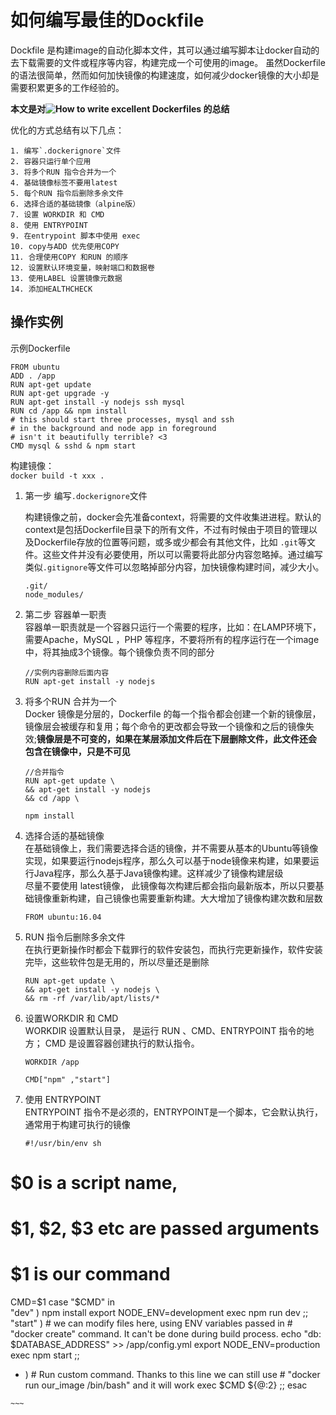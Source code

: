 # 如何编写最佳的Dockfile  
Dockfile 是构建image的自动化脚本文件，其可以通过编写脚本让docker自动的去下载需要的文件或程序等内容，构建完成一个可使用的image。 虽然Dockerfile 的语法很简单，然而如何加快镜像的构建速度，如何减少docker镜像的大小却是需要积累更多的工作经验的。    

__本文是对![How to write excellent Dockerfiles](https://rock-it.pl/how-to-write-excellent-dockerfiles/) 的总结__  

优化的方式总结有以下几点：
  
    1. 编写`.dockerignore`文件  
    2. 容器只运行单个应用  
    3. 将多个RUN 指令合并为一个  
    4. 基础镜像标签不要用latest 
    5. 每个RUN 指令后删除多余文件  
    6. 选择合适的基础镜像（alpine版）  
    7. 设置 WORKDIR 和 CMD  
    8. 使用 ENTRYPOINT  
    9. 在entrypoint 脚本中使用 exec 
    10. copy与ADD 优先使用COPY  
    11. 合理使用COPY 和RUN 的顺序  
    12. 设置默认环境变量，映射端口和数据卷  
    13. 使用LABEL 设置镜像元数据  
    14. 添加HEALTHCHECK  
    
## 操作实例  
示例Dockerfile  

~~~
FROM ubuntu
ADD . /app
RUN apt-get update  
RUN apt-get upgrade -y  
RUN apt-get install -y nodejs ssh mysql  
RUN cd /app && npm install
# this should start three processes, mysql and ssh
# in the background and node app in foreground
# isn't it beautifully terrible? <3
CMD mysql & sshd & npm start

~~~
构建镜像：  
`docker build -t xxx .`   

1.  第一步  编写`.dockerignore`文件   

      构建镜像之前，docker会先准备context，将需要的文件收集进进程。默认的context是包括Dockerfile目录下的所有文件，不过有时候由于项目的管理以及Dockerfile存放的位置等问题，或多或少都会有其他文件，比如 `.git`等文件。这些文件并没有必要使用，所以可以需要将此部分内容忽略掉。通过编写类似`.gitignore`等文件可以忽略掉部分内容，加快镜像构建时间，减少大小。  
      
      ~~~
      .git/
      node_modules/
      
      ~~~
      
2. 第二步  容器单一职责  
    容器单一职责就是一个容器只运行一个需要的程序，比如：在LAMP环境下，需要Apache，MySQL ，PHP 等程序，不要将所有的程序运行在一个image中，将其抽成3个镜像。每个镜像负责不同的部分
    
    ~~~
    //实例内容删除后面内容
    RUN apt-get install -y nodejs     
    ~~~

3. 将多个RUN 合并为一个  
    Docker 镜像是分层的，Dockerfile 的每一个指令都会创建一个新的镜像层，镜像层会被缓存和复用；每个命令的更改都会导致一个镜像和之后的镜像失效;__镜像层是不可变的，如果在某层添加文件后在下层删除文件，此文件还会包含在镜像中，只是不可见__  
    
    ~~~
    //合并指令
    RUN apt-get update \ 
    && apt-get install -y nodejs  
    && cd /app \
    
    npm install  
    
    ~~~

4. 选择合适的基础镜像  
    在基础镜像上，我们需要选择合适的镜像，并不需要从基本的Ubuntu等镜像实现，如果要运行nodejs程序，那么久可以基于node镜像来构建，如果要运行Java程序，那么久基于Java镜像构建。这样减少了镜像构建层级  
    尽量不要使用 latest镜像， 此镜像每次构建后都会指向最新版本，所以只要基础镜像重新构建，自己镜像也需要重新构建。大大增加了镜像构建次数和层数  
    
    ~~~
    FROM ubuntu:16.04
    
    ~~~

5. RUN 指令后删除多余文件  
    在执行更新操作时都会下载罪行的软件安装包，而执行完更新操作，软件安装完毕，这些软件包是无用的，所以尽量还是删除  
    
    ~~~
    RUN apt-get update \
    && apt-get install -y nodejs \
    && rm -rf /var/lib/apt/lists/*  
    
    ~~~
6. 设置WORKDIR 和 CMD  
    WORKDIR 设置默认目录， 是运行 RUN 、CMD、ENTRYPOINT 指令的地方；
    CMD 是设置容器创建执行的默认指令。
    
    ~~~
    WORKDIR /app 
    
    CMD["npm" ,"start"]
    ~~~

7. 使用 ENTRYPOINT   
    ENTRYPOINT 指令不是必须的，ENTRYPOINT是一个脚本，它会默认执行，通常用于构建可执行的镜像   
    
    ~~~
    #!/usr/bin/env sh
# $0 is a script name, 
# $1, $2, $3 etc are passed arguments
# $1 is our command
CMD=$1
case "$CMD" in  
  "dev" )
    npm install
    export NODE_ENV=development
    exec npm run dev
    ;;
  "start" )
    # we can modify files here, using ENV variables passed in 
    # "docker create" command. It can't be done during build process.
    echo "db: $DATABASE_ADDRESS" >> /app/config.yml
    export NODE_ENV=production
    exec npm start
    ;;
   * )
    # Run custom command. Thanks to this line we can still use 
    # "docker run our_image /bin/bash" and it will work
    exec $CMD ${@:2}
    ;;
esac
    
    ~~~
    
    
